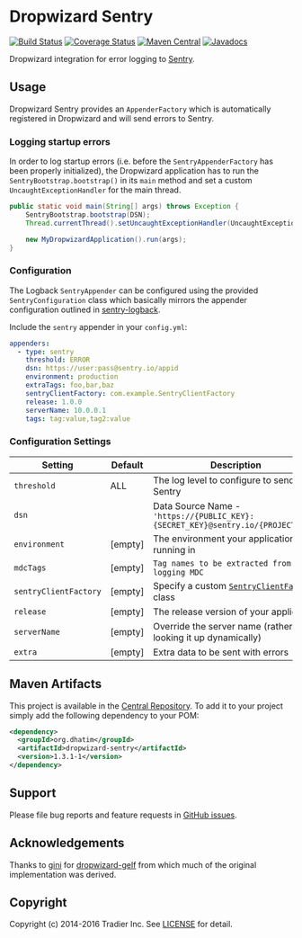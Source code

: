 # Dropwizard Sentry

[![Build Status](https://travis-ci.org/dhatim/dropwizard-sentry.png?branch=master)](https://travis-ci.org/dhatim/dropwizard-sentry)
[![Coverage Status](https://coveralls.io/repos/github/dhatim/dropwizard-sentry/badge.svg?branch=master)](https://coveralls.io/github/dhatim/dropwizard-sentry?branch=master)
[![Maven Central](https://maven-badges.herokuapp.com/maven-central/org.dhatim/dropwizard-sentry/badge.svg)](https://maven-badges.herokuapp.com/maven-central/org.dhatim/dropwizard-sentry)
[![Javadocs](https://www.javadoc.io/badge/org.dhatim/dropwizard-sentry.svg)](https://www.javadoc.io/doc/org.dhatim/dropwizard-sentry)

Dropwizard integration for error logging to [Sentry](https://sentry.io).

## Usage

Dropwizard Sentry provides an `AppenderFactory` which is automatically registered in Dropwizard and will send errors to Sentry.

### Logging startup errors

In order to log startup errors (i.e. before the `SentryAppenderFactory` has been properly initialized), the Dropwizard application has to run the `SentryBootstrap.bootstrap()` in its `main` method and set a custom `UncaughtExceptionHandler` for the main thread.

```java
public static void main(String[] args) throws Exception {
    SentryBootstrap.bootstrap(DSN);
    Thread.currentThread().setUncaughtExceptionHandler(UncaughtExceptionHandlers.systemExit());

    new MyDropwizardApplication().run(args);
}
```

### Configuration

The Logback `SentryAppender` can be configured using the provided `SentryConfiguration` class which basically mirrors the appender configuration outlined in [sentry-logback](https://github.com/getsentry/sentry-java/tree/master/sentry-logback).

Include the `sentry` appender in your `config.yml`:

```yaml
appenders:
  - type: sentry
    threshold: ERROR
    dsn: https://user:pass@sentry.io/appid
    environment: production
    extraTags: foo,bar,baz
    sentryClientFactory: com.example.SentryClientFactory
    release: 1.0.0
    serverName: 10.0.0.1
    tags: tag:value,tag2:value
```

### Configuration Settings

| Setting | Default | Description | Example Value |
|---|---|---|---|
| `threshold` | ALL | The log level to configure to send to Sentry | `ERROR` |
| `dsn` |   | Data Source Name - `'https://{PUBLIC_KEY}:{SECRET_KEY}@sentry.io/{PROJECT_ID}'` | `https://foo:bar@sentry.io/12345` |
| `environment` | [empty] | The environment your application is running in |  `production` |
| `mdcTags` | [empty] | `Tag names to be extracted from logging MDC` | `['foo', 'bar']` |
| `sentryClientFactory` | [empty] | Specify a custom [`SentryClientFactory`](https://github.com/getsentry/sentry-java/blob/master/sentry/src/main/java/io/sentry/SentryClientFactory.java) class | `com.example.SentryClientFactory` |
| `release` | [empty] | The release version of your application | `1.0.0` |
| `serverName` | [empty] | Override the server name (rather than looking it up dynamically) | `10.0.0.1` |
| `extra` | [empty] | Extra data to be sent with errors | `{key1:'value1',key2:'value2'}` |

## Maven Artifacts

This project is available in the [Central Repository](http://search.maven.org/#search%7Cgav%7C1%7Cg%3A%22org.dhatim%22%20AND%20a%3A%22dropwizard-sentry%22). To add it to your project simply add the following dependency to your POM:

```xml
<dependency>
  <groupId>org.dhatim</groupId>
  <artifactId>dropwizard-sentry</artifactId>
  <version>1.3.1-1</version>
</dependency>
```

## Support

Please file bug reports and feature requests in [GitHub issues](https://github.com/dhatim/dropwizard-sentry/issues).

## Acknowledgements

Thanks to [gini](https://github.com/gini) for [dropwizard-gelf](https://github.com/gini/dropwizard-gelf) from which much of the original implementation was derived.

## Copyright

Copyright (c) 2014-2016 Tradier Inc. See [LICENSE](LICENSE.md) for detail.
